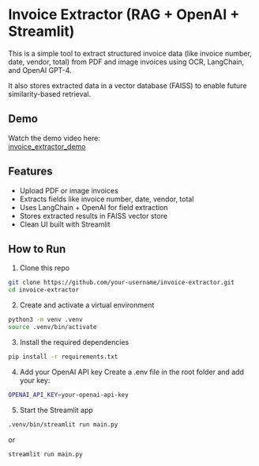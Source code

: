 # Invoice Extractor (RAG + OpenAI + Streamlit)

This is a simple tool to extract structured invoice data (like invoice number, date, vendor, total) from PDF and image invoices using OCR, LangChain, and OpenAI GPT-4.

It also stores extracted data in a vector database (FAISS) to enable future similarity-based retrieval.

## Demo

Watch the demo video here:  
[invoice_extractor_demo](https://github.com/user-attachments/assets/e0aeb6c8-4b24-40bf-8255-5857e5e05188)


## Features

- Upload PDF or image invoices
- Extracts fields like invoice number, date, vendor, total
- Uses LangChain + OpenAI for field extraction
- Stores extracted results in FAISS vector store
- Clean UI built with Streamlit

## How to Run

1. Clone this repo

```bash
git clone https://github.com/your-username/invoice-extractor.git
cd invoice-extractor
```

2. Create and activate a virtual environment

```bash
python3 -m venv .venv
source .venv/bin/activate
```

3. Install the required dependencies

```bash
pip install -r requirements.txt
```

4. Add your OpenAI API key
Create a .env file in the root folder and add your key:
```bash
OPENAI_API_KEY=your-openai-api-key
```

5. Start the Streamlit app

```bash
.venv/bin/streamlit run main.py
```
or
```bash
streamlit run main.py
```
